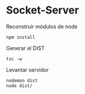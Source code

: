 # Socket-Server

Reconstruir módulos de node
``````
npm install
``````

Generar el DIST
````
tsc -w

````

Levantar servidor
````
nodemon dist
node dist/ 
````
